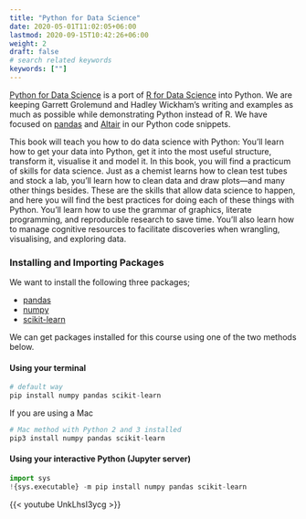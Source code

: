 ```yaml
---
title: "Python for Data Science"
date: 2020-05-01T11:02:05+06:00
lastmod: 2020-09-15T10:42:26+06:00
weight: 2
draft: false
# search related keywords
keywords: [""]
---
```


[Python for Data Science](https://byuidatascience.github.io/python4ds/) is a port of [R for Data Science](https://r4ds.had.co.nz/index.html) into Python. We are keeping Garrett Grolemund and Hadley Wickham’s writing and examples as much as possible while demonstrating Python instead of R. We have focused on [pandas](https://pandas.pydata.org/docs/user_guide/index.html#user-guide) and [Altair](https://altair-viz.github.io/) in our Python code snippets.

This book will teach you how to do data science with Python: You’ll learn how to get your data into Python, get it into the most useful structure, transform it, visualise it and model it. In this book, you will find a practicum of skills for data science. Just as a chemist learns how to clean test tubes and stock a lab, you’ll learn how to clean data and draw plots—and many other things besides. These are the skills that allow data science to happen, and here you will find the best practices for doing each of these things with Python. You’ll learn how to use the grammar of graphics, literate programming, and reproducible research to save time. You’ll also learn how to manage cognitive resources to facilitate discoveries when wrangling, visualising, and exploring data.

### Installing and Importing Packages

We want to install the following three packages;

- [pandas](https://pandas.pydata.org/)
- [numpy](https://numpy.org/)
- [scikit-learn](https://scikit-learn.org/stable/install.html#installation-instructions)

We can get packages installed for this course using one of the two methods below.
#### Using your terminal

```python
# default way
pip install numpy pandas scikit-learn
```

If you are using a Mac

```python
# Mac method with Python 2 and 3 installed
pip3 install numpy pandas scikit-learn
```

#### Using your interactive Python (Jupyter server)

```python
import sys
!{sys.executable} -m pip install numpy pandas scikit-learn
```

{{< youtube UnkLhsI3ycg >}}